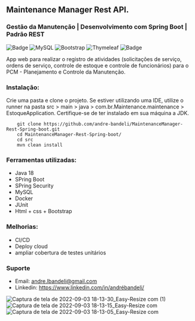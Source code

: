 ## Maintenance Manager Rest API.
### Gestão da Manutenção | Desenvolvimento com Spring Boot | Padrão REST
![Badge](https://img.shields.io/badge/Java-ED8B00?style=for-the-badge&logo=java&logoColor=white)
![MySQL](https://img.shields.io/badge/mysql-%2300f.svg?style=for-the-badge&logo=mysql&logoColor=white)
![Bootstrap](https://img.shields.io/badge/bootstrap-%23563D7C.svg?style=for-the-badge&logo=bootstrap&logoColor=white)
![Thymeleaf](https://img.shields.io/badge/Thymeleaf-%23005C0F.svg?style=for-the-badge&logo=Thymeleaf&logoColor=white)
![Badge](https://img.shields.io/badge/Spring_Boot-F2F4F9?style=for-the-badge&logo=spring-boot)

App web para realizar o registro de atividades (solicitações de serviço, ordens de serviço, controle de estoque e controle de funcionários)
para o PCM - Planejamento e Controle da Manutenção.

### Instalação:


Crie uma pasta e clone o projeto. Se estiver utilizando uma IDE, utilize o runner na pasta src > main > java > com.br.Maintenance.maintenance > EstoqueApplication.
Certifique-se de ter instalado em sua máquina a JDK.

        git clone https://github.com/andre-bandeli/MaintenanceManager-Rest-Spring-boot.git
        cd MaintenanceManager-Rest-Spring-boot/
        cd src
        mvn clean install
### Ferramentas utilizadas:

- Java 18
- SPring Boot
- SPring Security
- MySQL
- Docker
- JUnit
- Html + css + Bootstrap


### Melhorias:


- CI/CD
- Deploy cloud
- ampliar cobertura de testes unitários


### Suporte

- Email: andre.lbandeli@gmail.com
- Linkedin: https://www.linkedin.com/in/andrébandeli/


![Captura de tela de 2022-09-03 18-13-30_Easy-Resize com (1)](https://user-images.githubusercontent.com/87938869/188288277-082ba3c1-c77e-4f52-996f-b0510bd8699d.jpg)
![Captura de tela de 2022-09-03 18-13-15_Easy-Resize com](https://user-images.githubusercontent.com/87938869/188288326-1bd5fbdb-f9ef-4ef3-9fb1-405440da0b2f.jpg)
![Captura de tela de 2022-09-03 18-13-05_Easy-Resize com](https://user-images.githubusercontent.com/87938869/188288361-7b140dd1-b205-472f-8146-0e08ab2e8706.jpg)
